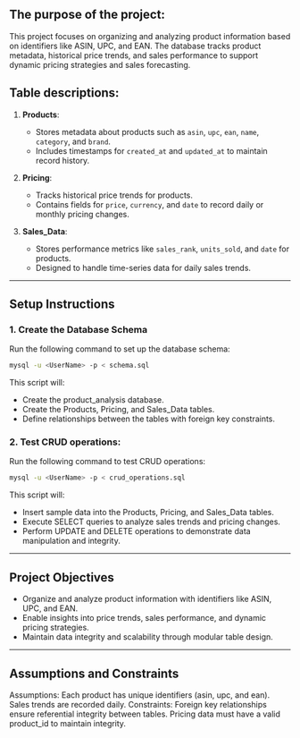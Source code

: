 ## The purpose of the project:
This project focuses on organizing and analyzing product information based on identifiers like ASIN, UPC, and EAN. The database tracks product metadata, historical price trends, and sales performance to support dynamic pricing strategies and sales forecasting.

## Table descriptions: 
1. **Products**:
   - Stores metadata about products such as `asin`, `upc`, `ean`, `name`, `category`, and `brand`.
   - Includes timestamps for `created_at` and `updated_at` to maintain record history.

2. **Pricing**:
   - Tracks historical price trends for products.
   - Contains fields for `price`, `currency`, and `date` to record daily or monthly pricing changes.

3. **Sales_Data**:
   - Stores performance metrics like `sales_rank`, `units_sold`, and `date` for products.
   - Designed to handle time-series data for daily sales trends.

---

## Setup Instructions
### 1. Create the Database Schema
Run the following command to set up the database schema:
```bash
mysql -u <UserName> -p < schema.sql
```
This script will:
- Create the product_analysis database.
- Create the Products, Pricing, and Sales_Data tables.
- Define relationships between the tables with foreign key constraints.

### 2. Test CRUD operations:
Run the following command to test CRUD operations:
```bash
mysql -u <UserName> -p < crud_operations.sql
```
This script will:
- Insert sample data into the Products, Pricing, and Sales_Data tables.
- Execute SELECT queries to analyze sales trends and pricing changes.
- Perform UPDATE and DELETE operations to demonstrate data manipulation and integrity.

---

## Project Objectives
- Organize and analyze product information with identifiers like ASIN, UPC, and EAN.
- Enable insights into price trends, sales performance, and dynamic pricing strategies.
- Maintain data integrity and scalability through modular table design.

---

## Assumptions and Constraints
Assumptions:
Each product has unique identifiers (asin, upc, and ean).
Sales trends are recorded daily.
Constraints:
Foreign key relationships ensure referential integrity between tables.
Pricing data must have a valid product_id to maintain integrity.

